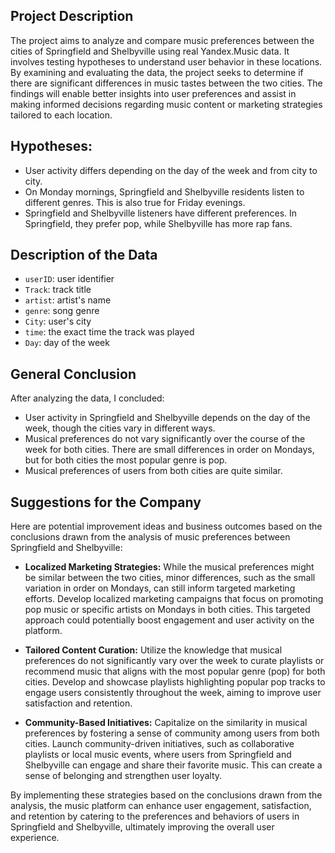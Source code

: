 ## Project Description

The project aims to analyze and compare music preferences between the cities of Springfield and Shelbyville using real Yandex.Music data. It involves testing hypotheses to understand user behavior in these locations. By examining and evaluating the data, the project seeks to determine if there are significant differences in music tastes between the two cities. The findings will enable better insights into user preferences and assist in making informed decisions regarding music content or marketing strategies tailored to each location.

## Hypotheses:

- User activity differs depending on the day of the week and from city to city.
- On Monday mornings, Springfield and Shelbyville residents listen to different genres. This is also true for Friday evenings.
- Springfield and Shelbyville listeners have different preferences. In Springfield, they prefer pop, while Shelbyville has more rap fans.

## Description of the Data

- `userID`: user identifier
- `Track`: track title
- `artist`: artist's name
- `genre`: song genre
- `City`: user's city
- `time`: the exact time the track was played
- `Day`: day of the week

## General Conclusion

After analyzing the data, I concluded:
- User activity in Springfield and Shelbyville depends on the day of the week, though the cities vary in different ways.
- Musical preferences do not vary significantly over the course of the week for both cities. There are small differences in order on Mondays, but for both cities the most popular genre is pop.
- Musical preferences of users from both cities are quite similar.

## Suggestions for the Company

Here are potential improvement ideas and business outcomes based on the conclusions drawn from the analysis of music preferences between Springfield and Shelbyville:

- **Localized Marketing Strategies:** While the musical preferences might be similar between the two cities, minor differences, such as the small variation in order on Mondays, can still inform targeted marketing efforts. Develop localized marketing campaigns that focus on promoting pop music or specific artists on Mondays in both cities. This targeted approach could potentially boost engagement and user activity on the platform.

- **Tailored Content Curation:** Utilize the knowledge that musical preferences do not significantly vary over the week to curate playlists or recommend music that aligns with the most popular genre (pop) for both cities. Develop and showcase playlists highlighting popular pop tracks to engage users consistently throughout the week, aiming to improve user satisfaction and retention.

- **Community-Based Initiatives:** Capitalize on the similarity in musical preferences by fostering a sense of community among users from both cities. Launch community-driven initiatives, such as collaborative playlists or local music events, where users from Springfield and Shelbyville can engage and share their favorite music. This can create a sense of belonging and strengthen user loyalty.

By implementing these strategies based on the conclusions drawn from the analysis, the music platform can enhance user engagement, satisfaction, and retention by catering to the preferences and behaviors of users in Springfield and Shelbyville, ultimately improving the overall user experience.
